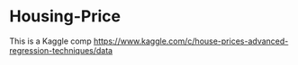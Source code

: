 # Housing-Price
This is a Kaggle comp https://www.kaggle.com/c/house-prices-advanced-regression-techniques/data

